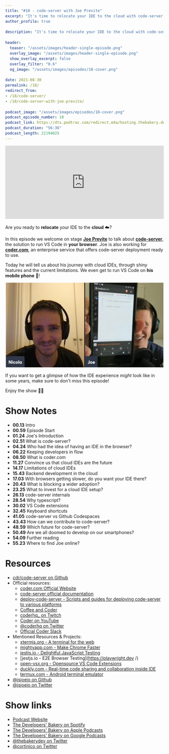 ```yaml
---
title: "#18 - code-server with Joe Previte"
excerpt: "It's time to relocate your IDE to the cloud with code-server and Joe Previte!"
author_profile: true

description: "It's time to relocate your IDE to the cloud with code-server and Joe Previte!"

header:
  teaser: "/assets/images/header-single-episode.png"
  overlay_image: "/assets/images/header-single-episode.png"
  show_overlay_excerpt: false
  overlay_filter: "0.6"
  og_image: "/assets/images/episodes/18-cover.png"

date: 2021-08-30
permalink: /18/
redirect_from:
- /18/code-server/
- /18/code-server-with-joe-previte/

podcast_image: "/assets/images/episodes/18-cover.png"
podcast_episode_number: 18
podcast_link: https://dts.podtrac.com/redirect.m4a/hosting.thebakery.dev/18-thedevelopersbakery-code-server.m4a
podcast_duration: "56:36"
podcast_length: 22194025
---
```


<iframe src="https://open.spotify.com/embed/episode/13kkTyxXbSU04bdWYOk9vs" width="100%" height="232" frameBorder="0" allowtransparency="true" allow="encrypted-media"></iframe>

Are you ready to **relocate** your IDE to the **cloud** ☁️? 

In this episode we welcome on stage [**Joe Previte**](https://twitter.com/jsjoeio) to talk about [**code-server**](https://github.com/cdr/code-server), the solution to run VS Code in **your browser**. Joe is also working for [**coder.com**](https://coder.com), an enterprise service that offers code-server deployment ready to use.

Today he will tell us about his journey with cloud IDEs, through shiny features and the current limitations. We even get to run VS Code on **his mobile phone** 😬!

![codeserver-on-mobile](/assets/images/posts/codeserver-on-mobile.jpg)

If you want to get a glimpse of how the IDE experience _might_ look like in some years, make sure to don't miss this episode!

Enjoy the show 👨‍🍳

# Show Notes

- **00.13** Intro
- **00.59** Episode Start
- **01.24** Joe's Introduction
- **02.51** What is code-server?
- **04.24** Who had the idea of having an IDE in the browser?
- **06.22** Keeping developers in flow
- **08.50** What is coder.com
- **11.27** Convince us that cloud IDEs are the future
- **14.17** Limitations of cloud IDEs
- **15.43** Backend development in the cloud
- **17.03** With browsers getting slower, do you want your IDE there?
- **20.43** What is blocking a wider adoption?
- **23.25** What to invest for a cloud IDE setup?
- **26.13** code-server internals
- **28.54** Why typescript?
- **30.02** VS Code extensions
- **32.45** Keyboard shortcuts
- **41.05** code-server vs Github Codespaces
- **43.43** How can we contribute to code-server?
- **48.59** Which future for code-server?
- **50.49** Are we all doomed to develop on our smartphones?
- **54.09** Further reading
- **55.23** Where to find Joe online?

# Resources

* <i class="fab fa-github"></i> [cdr/code-server on Github](https://github.com/cdr/code-server)
* Official resources:
    * <i class="fas fa-link"></i> [coder.com Official Website](https://coder.com)
    * <i class="fas fa-link"></i> [code-server official documentation](https://coder.com/docs/code-server/latest)
    * <i class="fas fa-link"></i> [deploy-code-server - Scripts and guides for deploying code-server to various platforms](https://github.com/cdr/deploy-code-server)
    * <i class="fas fa-link"></i> [Coffee and Coder](https://community.coder.com/coffee-and-coder)
    * <i class="fab fa-twitch"></i> [coderhq_ on Twitch](https://www.twitch.tv/coderhq_)
    * <i class="fab fa-youtube"></i> [Coder on YouTube](https://www.youtube.com/channel/UCWexK_ECcUU3vEIdb-VYkfw)
    * <i class="fab fa-twitter"></i> [@coderhq on Twitter](https://twitter.com/strawberry_gql)
    * <i class="fab fa-slack"></i> [Official Coder Slack](https://cdr.co/join-community)
* Mentioned Resources & Projects:
    * <i class="fas fa-link"></i> [xtermjs.org - A terminal for the web](https://xtermjs.org/)
    * <i class="fas fa-link"></i> [mightyapp.com - Make Chrome Faster](https://mightyapp.com/)
    * <i class="fas fa-link"></i> [jestjs.io - Delightful JavaScript Testing](https://jestjs.io/)
    * <i class="fas fa-link"></i> [jestjs.io - E2E Browser Testing](https://playwright.dev /)
    * <i class="fas fa-link"></i> [open-vsx.org - Opensource VS Code Extensions](https://open-vsx.org/)
    * <i class="fas fa-link"></i> [duckly.com - Real-time code sharing and collaboration inside IDE](https://duckly.com/)
    * <i class="fas fa-link"></i> [termux.com - Android terminal emulator](https://termux.com/)
* <i class="fab fa-github"></i> [@jsjoeio on Github](https://github.com/jsjoeio)
* <i class="fab fa-twitter"></i> [@jsjoeio on Twitter](https://twitter.com/jsjoeio)

# Show links

* <i class="fas fa-link"></i> [Podcast Website](https://thebakery.dev)
* <i class="fab fa-spotify"></i> [The Developers' Bakery on Spotify](https://open.spotify.com/show/4jV6Yoz7D38sZJlYMzJm3k?si=AL3ske_0R_CKlEScMhYhug)
* <i class="fas fa-podcast"></i> [The Developers' Bakery on Apple Podcasts](https://podcasts.apple.com/us/podcast/the-developers-bakery/id1542849034)
* <i class="fab fa-google-play"></i> [The Developers' Bakery on Google Podcasts](https://podcasts.google.com/feed/aHR0cHM6Ly90aGViYWtlcnkuZGV2L3BvZGNhc3QueG1s)
* <i class="fab fa-twitter"></i> [@thebakerydev on Twitter](https://twitter.com/thebakerydev)
* <i class="fab fa-twitter"></i> [@cortinico on Twitter](https://twitter.com/cortinico)
